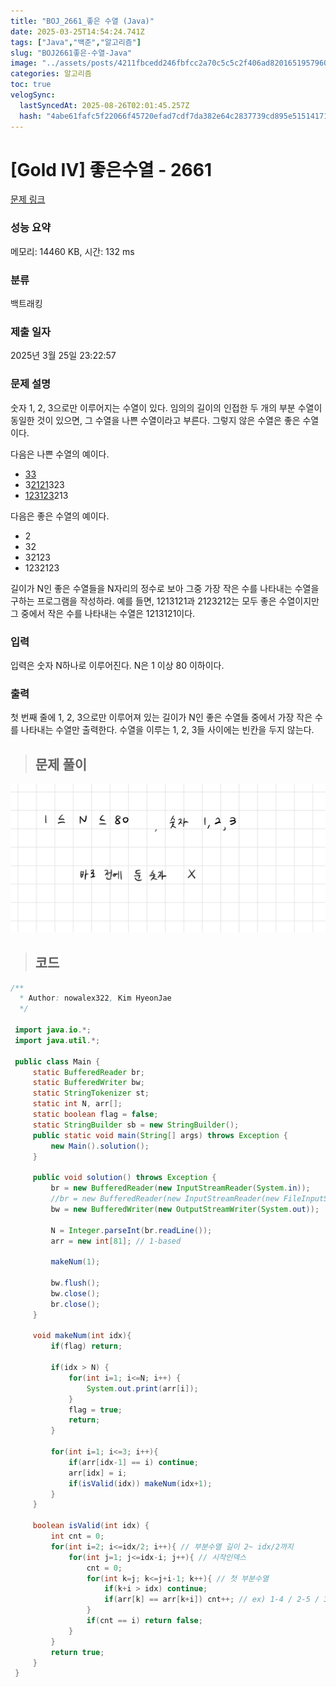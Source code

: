 ```yaml
---
title: "BOJ_2661_좋은 수열 (Java)"
date: 2025-03-25T14:54:24.741Z
tags: ["Java","백준","알고리즘"]
slug: "BOJ2661좋은-수열-Java"
image: "../assets/posts/4211fbcedd246fbfcc2a70c5c5c2f406ad82016519579605bb7b0f6b6a62f621.png"
categories: 알고리즘
toc: true
velogSync:
  lastSyncedAt: 2025-08-26T02:01:45.257Z
  hash: "4abe61fafc5f22066f45720efad7cdf7da382e64c2837739cd895e5151417121"
---
```


# [Gold IV] 좋은수열 - 2661 
 
 [문제 링크](https://www.acmicpc.net/problem/2661) 
 
 ### 성능 요약
 
 메모리: 14460 KB, 시간: 132 ms
 
 ### 분류
 
 백트래킹
 
 ### 제출 일자
 
 2025년 3월 25일 23:22:57
 
 ### 문제 설명
 
 <p>숫자 1, 2, 3으로만 이루어지는 수열이 있다. 임의의 길이의 인접한 두 개의 부분 수열이 동일한 것이 있으면, 그 수열을 나쁜 수열이라고 부른다. 그렇지 않은 수열은 좋은 수열이다.</p>
 
 <p>다음은 나쁜 수열의 예이다.</p>
 
 <ul>
 	<li><u>33</u></li>
 	<li>3<u>2121</u>323</li>
 	<li><u>123123</u>213</li>
 </ul>
 
 <p>다음은 좋은 수열의 예이다.</p>
 
 <ul>
 	<li>2</li>
 	<li>32</li>
 	<li>32123</li>
 	<li>1232123</li>
 </ul>
 
 <p>길이가 N인 좋은 수열들을 N자리의 정수로 보아 그중 가장 작은 수를 나타내는 수열을 구하는 프로그램을 작성하라. 예를 들면, 1213121과 2123212는 모두 좋은 수열이지만 그 중에서 작은 수를 나타내는 수열은 1213121이다.</p>

 ### 입력 
 
  <p>입력은 숫자 N하나로 이루어진다. N은 1 이상 80 이하이다.</p>

 ### 출력 
 
  <p>첫 번째 줄에 1, 2, 3으로만 이루어져 있는 길이가 N인 좋은 수열들 중에서 가장 작은 수를 나타내는 수열만 출력한다. 수열을 이루는 1, 2, 3들 사이에는 빈칸을 두지 않는다.</p>

> ## 문제 풀이

![](/assets/posts/4211fbcedd246fbfcc2a70c5c5c2f406ad82016519579605bb7b0f6b6a62f621.png)

> ## 코드

```java
/**
  * Author: nowalex322, Kim HyeonJae
  */
 
 import java.io.*;
 import java.util.*;
 
 public class Main {
     static BufferedReader br;
     static BufferedWriter bw;
     static StringTokenizer st;
     static int N, arr[];
     static boolean flag = false;
     static StringBuilder sb = new StringBuilder();
     public static void main(String[] args) throws Exception {
         new Main().solution();
     }
 
     public void solution() throws Exception {
         br = new BufferedReader(new InputStreamReader(System.in));
         //br = new BufferedReader(new InputStreamReader(new FileInputStream("src/main/java/BOJ_2661_좋은수열/input.txt")));
         bw = new BufferedWriter(new OutputStreamWriter(System.out));
 
         N = Integer.parseInt(br.readLine());
         arr = new int[81]; // 1-based
 
         makeNum(1);
 
         bw.flush();
         bw.close();
         br.close();
     }
 
     void makeNum(int idx){
         if(flag) return;
 
         if(idx > N) {
             for(int i=1; i<=N; i++) {
                 System.out.print(arr[i]);
             }
             flag = true;
             return;
         }
 
         for(int i=1; i<=3; i++){
             if(arr[idx-1] == i) continue;
             arr[idx] = i;
             if(isValid(idx)) makeNum(idx+1);
         }
     }
 
     boolean isValid(int idx) {
         int cnt = 0;
         for(int i=2; i<=idx/2; i++){ // 부분수열 길이 2~ idx/2까지
             for(int j=1; j<=idx-i; j++){ // 시작인덱스
                 cnt = 0;
                 for(int k=j; k<=j+i-1; k++){ // 첫 부분수열
                     if(k+i > idx) continue;
                     if(arr[k] == arr[k+i]) cnt++; // ex) 1-4 / 2-5 / 3-6
                 }
                 if(cnt == i) return false;
             }
         }
         return true;
     }
 }
```